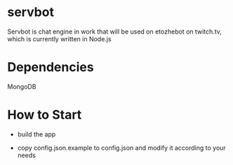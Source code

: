 # servbot

Servbot is chat engine in work that will be used on etozhebot on twitch.tv, which is currently written in Node.js

# Dependencies

MongoDB

# How to Start 

* build the app 

* copy config.json.example to config.json and modify it according to your needs
